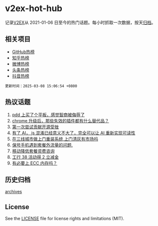 # v2ex-hot-hub

 记录[V2EX](https://www.v2ex.com/)从 2021-01-06 日至今的热门话题。每小时抓取一次数据，按天[归档](archives)。
 
 ## 相关项目

- [GitHub热榜](https://github.com/lonnyzhang423/github-hot-hub)
- [知乎热榜](https://github.com/lonnyzhang423/zhihu-hot-hub)
- [微博热榜](https://github.com/lonnyzhang423/weibo-hot-hub)
- [头条热榜](https://github.com/lonnyzhang423/toutiao-hot-hub)
- [抖音热榜](https://github.com/lonnyzhang423/douyin-hot-hub)


 `更新时间：2025-03-08 15:06:54 +0800`

## 热议话题

1. [pdd 上买了个平板，感觉智商被侮辱了](https://www.v2ex.com/t/1116691)
1. [chrome 升级后，那些失效的插件都有什么替代品？](https://www.v2ex.com/t/1116730)
1. [第一次尝试贡献开源受挫](https://www.v2ex.com/t/1116700)
1. [有了 AI， js 混淆已经意义不大了，完全可以让 AI 重新实现可读性](https://www.v2ex.com/t/1116708)
1. [在三线城市做上门重装系统,上门清灰有市场吗](https://www.v2ex.com/t/1116833)
1. [保号手机遇到套餐外流量的问题.](https://www.v2ex.com/t/1116734)
1. [移动降低套餐资费咨询](https://www.v2ex.com/t/1116808)
1. [工行 38 活动得 2 立减金](https://www.v2ex.com/t/1116701)
1. [有必要上 ECC 内存吗？](https://www.v2ex.com/t/1116711)

## 历史归档

[archives](archives)

## License

See the [LICENSE](LICENSE) file for license rights and limitations (MIT).
